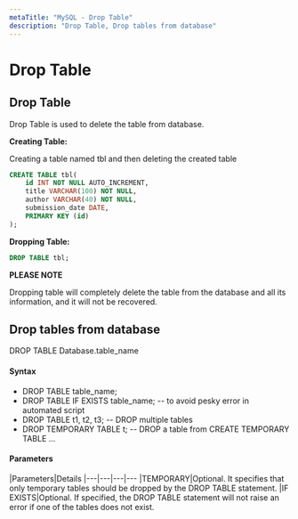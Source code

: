 ```yaml
---
metaTitle: "MySQL - Drop Table"
description: "Drop Table, Drop tables from database"
---
```


# Drop Table



## Drop Table


Drop Table is used to delete the table from database.

**Creating Table:**

Creating a table named tbl and then deleting the created table

```sql
CREATE TABLE tbl(
    id INT NOT NULL AUTO_INCREMENT,
    title VARCHAR(100) NOT NULL,
    author VARCHAR(40) NOT NULL,
    submission_date DATE,
    PRIMARY KEY (id)
);

```

**Dropping Table:**

```sql
DROP TABLE tbl;

```

> 
**PLEASE NOTE**
<p>Dropping table will completely delete the table from the database and
all its information, and it will not be recovered.</p>




## Drop tables from database


DROP TABLE Database.table_name



#### Syntax


- DROP TABLE table_name;
- DROP TABLE IF EXISTS table_name;  -- to avoid pesky error in automated script
- DROP TABLE t1, t2, t3;   -- DROP multiple tables
- DROP TEMPORARY TABLE t;  -- DROP a table from CREATE TEMPORARY TABLE ...



#### Parameters


|Parameters|Details
|---|---|---|---
|TEMPORARY|Optional. It specifies that only temporary tables should be dropped by the DROP TABLE statement.
|IF EXISTS|Optional. If specified, the DROP TABLE statement will not raise an error if one of the tables does not exist.

